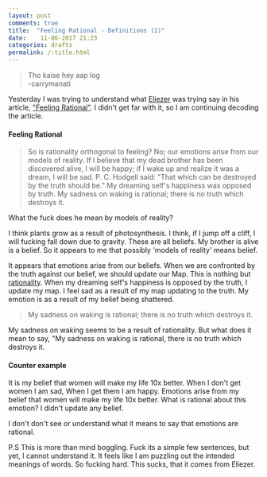 ```yaml
---
layout: post
comments: true
title:  "Feeling Rational - Definitions (2)"
date:    11-06-2017 21:23
categories: drafts
permalink: /:title.html
---
```

> Tho kaise hey aap log    
-carrymanati 

Yesterday I was trying to understand what [Eliezer][ele_wiki] was trying say in his article, ["Feeling Rational"][tj_feeling]. I didn't get far with it, so I am continuing decoding the article.  

#### Feeling Rational 
>So is rationality orthogonal to feeling?  No; our emotions arise from our models of reality. If I believe that my dead brother has been discovered alive, I will be happy; if I wake up and realize it was a dream, I will be sad.  P. C. Hodgell said:  "That which can be destroyed by the truth should be."  My dreaming self's happiness was opposed by truth.  My sadness on waking is rational; there is no truth which destroys it.

What the fuck does he mean by models of reality?
 
I think plants grow as a result of photosynthesis. I think, if I jump off a cliff, I will fucking fall down due to gravity. These are all beliefs. My brother is alive is a belief. So it appears to me that possibly 'models of reality' means belief. 

It appears that emotions arise from our beliefs. When we are confronted by the truth against our belief, we should update our Map. This is nothing but [rationality][tj_feeling]. When my dreaming self's happiness is opposed by the truth, I update my map. I feel sad as a result of my map updating to the truth. My emotion is as a result of my belief being shattered. 

>My sadness on waking is rational; there is no truth which destroys it. 

My sadness on waking seems to be a result of rationality. But what does it mean to say, "My sadness on waking is rational, there is no truth which destroys it.

#### Counter example
It is my belief that women will make my life 10x better. When I don't get women I am sad, When I get them I am happy. Emotions arise from my belief that women will make my life 10x better. What is rational about this emotion? I didn't update any belief.

I don't don't see or understand what it means to say that emotions are rational.

P.S
This is more than mind boggling. Fuck its a simple few sentences, but yet, I cannot understand it. It feels like I am puzzling out the intended meanings of words. So fucking hard. This sucks, that it comes from Eliezer.


[ele_wiki]:http://rationalwiki.org/wiki/Eliezer_Yudkowsky
[ele_start]:https://wiki.lesswrong.com/wiki/Sequences
[ele_book]:https://wiki.lesswrong.com/wiki/Sequences#Rationality:_From_AI_to_Zombies
[ele_map]:https://wiki.lesswrong.com/wiki/Map_and_Territory
[ele_what]:http://lesswrong.com/lw/31/what_do_we_mean_by_rationality/
[ele_feeling]:http://lesswrong.com/lw/hp/feeling_rational/
[tj_feeling]:/Feeling-Rational.html
[mvt]:/Map-vs-territory.html
